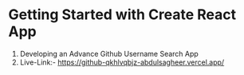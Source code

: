 # Getting Started with Create React App

1. Developing an Advance Github Username Search App
 2. Live-Link:- https://github-qkhlvqbjz-abdulsagheer.vercel.app/
